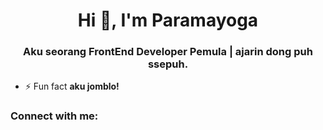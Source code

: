 <h1 align="center">Hi 👋, I'm Paramayoga</h1>
<h3 align="center">Aku seorang FrontEnd Developer Pemula | ajarin dong puh ssepuh.</h3>

- ⚡ Fun fact **aku jomblo!**

<h3 align="left">Connect with me:</h3>
<p align="left">
</p>
